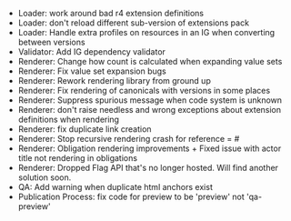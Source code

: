* Loader: work around bad r4 extension definitions
* Loader: don't reload different sub-version of extensions pack
* Loader: Handle extra profiles on resources in an IG when converting between versions
* Validator: Add IG dependency validator
* Renderer: Change how count is calculated when expanding value sets
* Renderer: Fix value set expansion bugs
* Renderer: Rework rendering library from ground up
* Renderer: Fix rendering of canonicals with versions in some places
* Renderer: Suppress spurious message when code system is unknown
* Renderer: don't raise needless and wrong exceptions about extension definitions when rendering
* Renderer: fix duplicate link creation
* Renderer: Stop recursive rendering crash for reference = #
* Renderer: Obligation rendering improvements + Fixed issue with actor title not rendering in obligations
* Renderer: Dropped Flag API that's no longer hosted.  Will find another solution soon.
* QA: Add warning when duplicate html anchors exist
* Publication Process: fix code for preview to be 'preview' not 'qa-preview'

